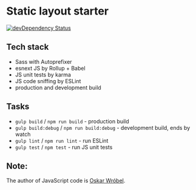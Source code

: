 # Static layout starter

[![devDependency Status](https://david-dm.org/joannalawniczak/static-layout-starter/dev-status.svg)](https://david-dm.org/joannalawniczak/static-layout-starter?type=dev)

## Tech stack
- Sass with Autoprefixer
- esnext JS by Rollup + Babel
- JS unit tests by karma
- JS code sniffing by ESLint
- production and development build

## Tasks
- `gulp build` / `npm run build` - production build
- `gulp build:debug` / `npm run build:debug` - development build, ends by watch
- `gulp lint` / `npm run lint` - run ESLint
- `gulp test` / `npm test` - run JS unit tests

## Note:
The author of JavaScript code is [Oskar Wróbel](https://github.com/oskarwrobel).
